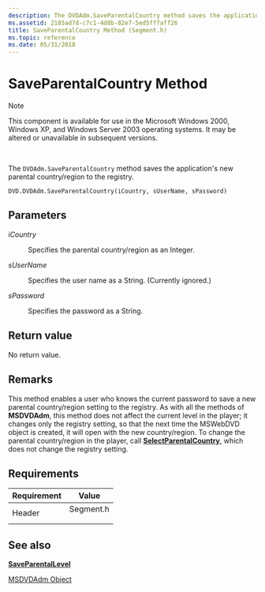 ```yaml
---
description: The DVDAdm.SaveParentalCountry method saves the application's new parental country/region to the registry.
ms.assetid: 2185ad7d-c7c1-4d8b-82e7-5ed5fffaff26
title: SaveParentalCountry Method (Segment.h)
ms.topic: reference
ms.date: 05/31/2018
---
```


# SaveParentalCountry Method

> [!Note]  
> This component is available for use in the Microsoft Windows 2000, Windows XP, and Windows Server 2003 operating systems. It may be altered or unavailable in subsequent versions.

 

The `DVDAdm.SaveParentalCountry` method saves the application's new parental country/region to the registry.

``` syntax
DVD.DVDAdm.SaveParentalCountry(iCountry, sUserName, sPassword)
```

## Parameters

<dl> <dt>

<span id="iCountry"></span><span id="icountry"></span><span id="ICOUNTRY"></span>*iCountry*
</dt> <dd>

Specifies the parental country/region as an Integer.

</dd> <dt>

<span id="sUserName"></span><span id="susername"></span><span id="SUSERNAME"></span>*sUserName*
</dt> <dd>

Specifies the user name as a String. (Currently ignored.)

</dd> <dt>

<span id="sPassword"></span><span id="spassword"></span><span id="SPASSWORD"></span>*sPassword*
</dt> <dd>

Specifies the password as a String.

</dd> </dl>

## Return value

No return value.

## Remarks

This method enables a user who knows the current password to save a new parental country/region setting to the registry. As with all the methods of **MSDVDAdm**, this method does not affect the current level in the player; it changes only the registry setting, so that the next time the MSWebDVD object is created, it will open with the new country/region. To change the parental country/region in the player, call [**SelectParentalCountry**](selectparentalcountry-method.md), which does not change the registry setting.

## Requirements



| Requirement | Value |
|-------------------|--------------------------------------------------------------------------------------|
| Header<br/> | <dl> <dt>Segment.h</dt> </dl> |



## See also

<dl> <dt>

[**SaveParentalLevel**](saveparentallevel-method.md)
</dt> <dt>

[MSDVDAdm Object](msdvdadm-object.md)
</dt> </dl>

 

 





